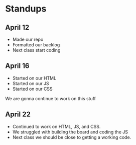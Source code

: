 # Standups

## April 12
  - Made our repo
  - Formatted our backlog
  - Next class start coding

## April 16
  - Started on our HTML
  - Started on our JS
  - Started on our CSS
  
  We are gonna continue to work on this stuff
  
 ## April 22
  - Continued to work on HTML, JS, and CSS.
  - We struggled with building the board and coding the JS
  - Next class we should be close to getting a working code.
  
